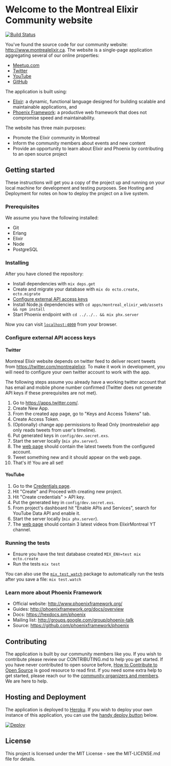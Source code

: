 # Welcome to the Montreal Elixir Community website

[![Build Status](https://travis-ci.org/montrealelixir/website.svg?branch=master)](https://travis-ci.org/montrealelixir/website)

You've found the source code for our community website: http://www.montrealelixir.ca. The website
is a single-page application aggregating several of our online properties:

  * [Meetup.com](https://www.meetup.com/montrealelixir)
  * [Twitter](https://twitter.com/montrealelixir)
  * [YouTube](https://www.youtube.com/channel/UCftyx5k7K_0a3wIGRtE2YQw)
  * [GitHub](https://github.com/montrealelixir)

The application is built using:

  * [Elixir](https://elixir-lang.org/): a dynamic, functional language designed for building scalable
    and maintainable applications, and
  * [Phoenix Framework](http://www.phoenixframework.org/): a productive web framework that does not
    compromise speed and maintainability.

The website has three main purposes:

  * Promote the Elixir community in Montreal
  * Inform the community members about events and new content
  * Provide an opportunity to learn about Elixir and Phoenix by contributing to an
    open source project    

## Getting started

These instructions will get you a copy of the project up and running on your local machine for
development and testing purposes. See Hosting and Deployment for notes on how to deploy the project
on a live system.

### Prerequisites

We assume you have the following installed:

  * Git
  * Erlang
  * Elixir
  * Node
  * PostgreSQL

### Installing

After you have cloned the repository:

* Install dependencies with `mix deps.get`
* Create and migrate your database with `mix do ecto.create, ecto.migrate`
* [Configure external API access keys](#configure-external-api-access-keys)
* Install Node.js dependencies with `cd apps/montreal_elixir_web/assets && npm install`
* Start Phoenix endpoint with `cd ../../.. && mix phx.server`

Now you can visit [`localhost:4000`](http://localhost:4000) from your browser.

### Configure external API access keys

#### Twitter

Montreal Elixir website depends on twitter feed to deliver recent tweets from https://twitter.com/montrealelixir. To
make it work in development, you will need to configure your own twitter account to work with the app.

The following steps assume you already have a working twitter account that has email and mobile phone number confirmed
(Twitter does not generate API keys if these prerequisites are not met).

1. Go to https://apps.twitter.com/.
2. Create New App.
3. From the created app page, go to "Keys and Access Tokens" tab.
4. Create Access Token.
5. (Optionally) change app permissions to Read Only (montrealelixir app only reads tweets from user's timeline).
6. Put generated keys in ```config/dev.secret.exs```.
7. Start the server locally (```mix phx.server```).
8. The [web page](http://localhost:4000/) should contain the latest tweets from the configured account.
9. Tweet something new and it should appear on the web page.
10. That's it! You are all set!

#### YouTube

1. Go to the [Credentials page](https://console.developers.google.com/apis/credentials?project=_).
2. Hit "Create" and Proceed with creating new project.
3. Hit "Create credentials" > API key.
4. Put the generated key in ```config/dev.secret.exs```.
5. From project's dashboard hit "Enable APIs and Services", search for YouTube Data API and enable it.
6. Start the server locally (```mix phx.server```).
7. The [web page](http://localhost:4000/) should contain 3 latest videos from ElixirMontreal YT channel.

### Running the tests

* Ensure you have the test database created `MIX_ENV=test mix ecto.create`
* Run the tests `mix test`

You can also use the [`mix_test_watch`](https://github.com/lpil/mix-test.watch) package to
automatically run the tests after you save a file: `mix test.watch`

### Learn more about Phoenix Framework

  * Official website: http://www.phoenixframework.org/
  * Guides: http://phoenixframework.org/docs/overview
  * Docs: https://hexdocs.pm/phoenix
  * Mailing list: http://groups.google.com/group/phoenix-talk
  * Source: https://github.com/phoenixframework/phoenix

## Contributing

The application is built by our community members like you. If you wish to contribute please review
our CONTRIBUTING.md to help you get started. If you have never contributed to open source before,
[How to Contribute to Open Source](https://opensource.guide/how-to-contribute/) is good resource to
read first. If you need some extra help to get started, please reach our to the [community
organizers and members](https://www.meetup.com/montrealelixir/members/?sort=join_date&desc=0). We
are here to help.

## Hosting and Deployment

The application is deployed to [Heroku](https://www.heroku.com/). If you wish to deploy your own
instance of this application, you can use the [handy deploy button](https://devcenter.heroku.com/articles/heroku-button) below.

[![Deploy](https://www.herokucdn.com/deploy/button.svg)](https://heroku.com/deploy)

## License

This project is licensed under the MIT License - see the MIT-LICENSE.md file for details.
